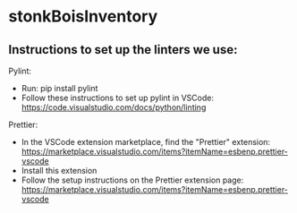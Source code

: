 # stonkBoisInventory
## Instructions to set up the linters we use:
Pylint:
- Run: pip install pylint
- Follow these instructions to set up pylint in VSCode: https://code.visualstudio.com/docs/python/linting

Prettier:
- In the VSCode extension marketplace, find the "Prettier" extension: https://marketplace.visualstudio.com/items?itemName=esbenp.prettier-vscode
- Install this extension
- Follow the setup instructions on the Prettier extension page: https://marketplace.visualstudio.com/items?itemName=esbenp.prettier-vscode
